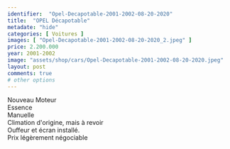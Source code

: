 ```yaml
---
identifier:  "Opel-Decapotable-2001-2002-08-20-2020"
title:  "OPEL Décapotable"
metadate: "hide"
categories: [ Voitures ]
images: [ "Opel-Decapotable-2001-2002-08-20-2020_2.jpeg" ]
price: 2.200.000
year: 2001-2002
image: "assets/shop/cars/Opel-Decapotable-2001-2002-08-20-2020.jpeg"
layout: post
comments: true
# other options
---
```


Nouveau Moteur <br>
Essence <br>
Manuelle <br>
Climation d'origine, mais à revoir <br>
Ouffeur et écran installé. <br>
Prix légèrement négociable <br>